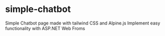 # simple-chatbot
Simple Chatbot page made with tailwind CSS and Alpine.js
Implement easy functionality with ASP.NET Web Froms